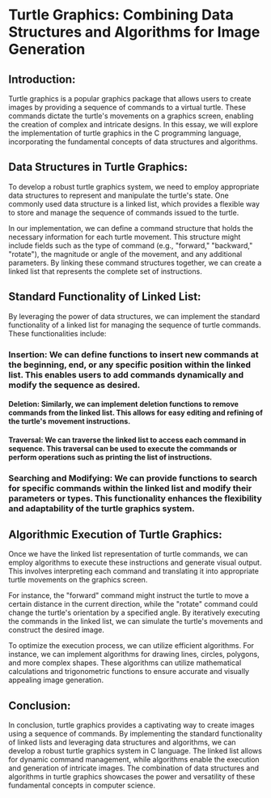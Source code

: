 # Turtle Graphics: Combining Data Structures and Algorithms for Image Generation

## Introduction:
Turtle graphics is a popular graphics package that allows users to create images by providing a sequence of commands to a virtual turtle. These commands dictate the turtle's movements on a graphics screen, enabling the creation of complex and intricate designs. In this essay, we will explore the implementation of turtle graphics in the C programming language, incorporating the fundamental concepts of data structures and algorithms.

## Data Structures in Turtle Graphics:
To develop a robust turtle graphics system, we need to employ appropriate data structures to represent and manipulate the turtle's state. One commonly used data structure is a linked list, which provides a flexible way to store and manage the sequence of commands issued to the turtle.

In our implementation, we can define a command structure that holds the necessary information for each turtle movement. This structure might include fields such as the type of command (e.g., "forward," "backward," "rotate"), the magnitude or angle of the movement, and any additional parameters. By linking these command structures together, we can create a linked list that represents the complete set of instructions.

## Standard Functionality of Linked List:
By leveraging the power of data structures, we can implement the standard functionality of a linked list for managing the sequence of turtle commands. These functionalities include:

### Insertion: We can define functions to insert new commands at the beginning, end, or any specific position within the linked list. This enables users to add commands dynamically and modify the sequence as desired.

#### Deletion: Similarly, we can implement deletion functions to remove commands from the linked list. This allows for easy editing and refining of the turtle's movement instructions.

#### Traversal: We can traverse the linked list to access each command in sequence. This traversal can be used to execute the commands or perform operations such as printing the list of instructions.

### Searching and Modifying: We can provide functions to search for specific commands within the linked list and modify their parameters or types. This functionality enhances the flexibility and adaptability of the turtle graphics system.

## Algorithmic Execution of Turtle Graphics:
Once we have the linked list representation of turtle commands, we can employ algorithms to execute these instructions and generate visual output. This involves interpreting each command and translating it into appropriate turtle movements on the graphics screen.

For instance, the "forward" command might instruct the turtle to move a certain distance in the current direction, while the "rotate" command could change the turtle's orientation by a specified angle. By iteratively executing the commands in the linked list, we can simulate the turtle's movements and construct the desired image.

To optimize the execution process, we can utilize efficient algorithms. For instance, we can implement algorithms for drawing lines, circles, polygons, and more complex shapes. These algorithms can utilize mathematical calculations and trigonometric functions to ensure accurate and visually appealing image generation.

## Conclusion:
In conclusion, turtle graphics provides a captivating way to create images using a sequence of commands. By implementing the standard functionality of linked lists and leveraging data structures and algorithms, we can develop a robust turtle graphics system in C language. The linked list allows for dynamic command management, while algorithms enable the execution and generation of intricate images. The combination of data structures and algorithms in turtle graphics showcases the power and versatility of these fundamental concepts in computer science.
